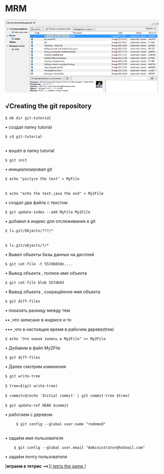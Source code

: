 #   MRM

 


![](010.png)


##   √Creating the git repository

    

```
$ mk dir git-tutorial 

```

• создал папку tutorial

```
$ cd git-tutorial
 
``` 
•  вошёл в папку tutorial
```
$ git init 

``` 
• инициализировал git
   
```
$ echo "pictyre the text" > MyFile


$ echo "echo the text.java the end" > My2File

```
• создал два файла с текстом
   
```
$ git update-index --add MyFile My2File

```
•  добавил в индекс для отслеживания в git
   
   
```
$ ls.git/Objects/???/*


$ ls.git/objects/?/*

```
•  Вывел объекты базы данных на дисплей

```
$ git cat-file -t 557db03de....

```

•  Вывод объекта , полное имя объекта
      
```
$ git cat-file blob 557db03	

```
•  Вывод объекта , сокращённое имя объекта
	
```	
$ git diff-files

```
• показать разницу между тем

•• ,что записано в индексе и то

•••  ,что в настоящее время в рабочем дереве(tree)

 
```
$ echo "Это новая запись в My2File" >> My2File	

```
•  Добавим в файл My2File

```	
$ git diff-files

``` 
• Далее смотрим изменения

```
$ git write-tree

$ tree=$(git write-tree)

$ commit=$(echo 'Initial commit' | git commit-tree $tree)

$ git update-ref HEAD $commit

```
•  работаем с деревом  
  
```
	 $ git config --global user.name "rodomod"
	 
```
• задаём имя пользователя    
   
```
	$ git config --global user.email "Administrator@hotmail.com"
```

•  задаём почту пользователя     


 
[**играем в тетрис** ==>](<a href="https://youtu.be/tPsfDhX6Jqs"> tetris the game </a>)